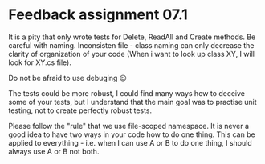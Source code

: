 # Feedback assignment 07.1

It is a pity that only wrote tests for Delete, ReadAll and Create methods.
Be careful with naming. Inconsisten file - class naming can only decrease the clarity of organization of your code (When i want to look up class XY, I will look for XY.cs file).

Do not be afraid to use debuging :wink:

The tests could be more robust, I could find many ways how to deceive some of your tests, but I understand that the main goal was to practise unit testing, not to create perfectly robust tests.

Please follow the "rule" that we use file-scoped namespace. It is never a good idea to have two ways in your code how to do one thing. This can be applied to everything - i.e. when I can use A or B to do one thing, I should always use A or B not both.
